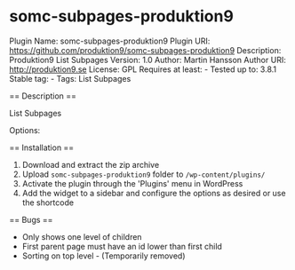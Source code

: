 somc-subpages-produktion9
==============

Plugin Name: somc-subpages-produktion9
Plugin URI: https://github.com/produktion9/somc-subpages-produktion9
Description: Produktion9 List Subpages
Version: 1.0
Author: Martin Hansson
Author URI: http://produktion9.se
License: GPL
Requires at least: -
Tested up to: 3.8.1
Stable tag: -
Tags: List Subpages

== Description ==

List Subpages

Options:


== Installation ==

1. Download and extract the zip archive
2. Upload `somc-subpages-produktion9` folder to `/wp-content/plugins/`
3. Activate the plugin through the 'Plugins' menu in WordPress
4. Add the widget to a sidebar and configure the options as desired or use the shortcode

== Bugs ==
- Only shows one level of children
- First parent page must have an id lower than first child
- Sorting on top level - (Temporarily removed)